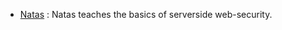 - [Natas](https://overthewire.org/wargames/natas/) : Natas teaches the basics of serverside web-security.